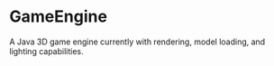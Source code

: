 # GameEngine
A Java 3D game engine currently with rendering, model loading, and lighting capabilities.
